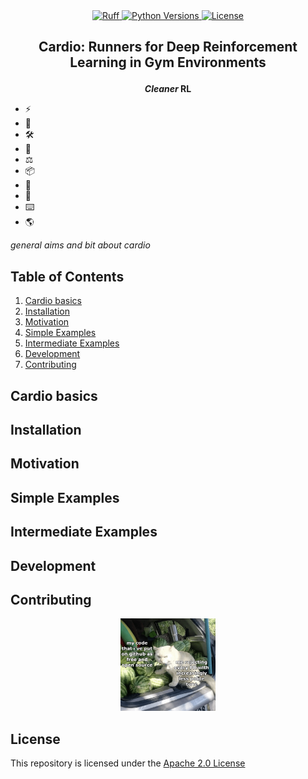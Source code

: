 
<div align="center">
<a href="https://github.com/astral-sh/ruff">
    <img src="https://img.shields.io/endpoint?url=https://raw.githubusercontent.com/astral-sh/ruff/main/assets/badge/v2.json" alt="Ruff">
</a>

<a href="https://www.python.org/doc/versions/">
    <img src="https://img.shields.io/badge/python-3.10-blue" alt="Python Versions">
</a>

<a  href="https://github.com/mmcaulif/GymCardio/blob/main/LICENSE.txt">
    <img src="https://img.shields.io/badge/License-Apache%202.0-orange.svg" alt="License" />
</a>
</div>

<h2 align="center">
    <p>Cardio: Runners for Deep Reinforcement Learning in Gym Environments</p>
</h2>

<div align="center">

**_Cleaner_ RL**

</div>

<!-- Overview -->
- ⚡️ 
- 🐍 
- 🛠️ 
- 🤝 
- ⚖️ 
- 📦 
- 🔧 
- 📏 
- ⌨️ 
- 🌎 

_general aims and bit about cardio_
<!-- End overview -->

## Table of Contents
1. [Cardio basics](#cardio-basics)
1. [Installation](#installation)
1. [Motivation](#motivation)
1. [Simple Examples](#simple-examples)
1. [Intermediate Examples](#intermediate-examples)
1. [Development](#development)
1. [Contributing](#contributing)

## Cardio basics

## Installation

## Motivation

## Simple Examples

## Intermediate Examples

## Development

## Contributing
<!-- You'll need to change the relative path once making this the actual readme -->
<p align="center">
    <a href="images/cat_pr_image.jpg">
        <img src="images/cat_pr_image.jpg" alt="Cat pull request image" width="30%"/>
    </a>
</p>

## License
This repository is licensed under the [Apache 2.0 License](https://github.com/mmcaulif/GymCardio/blob/main/LICENSE.txt)
